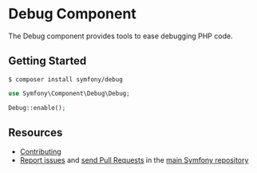 # Debug Component

The Debug component provides tools to ease debugging PHP code.

## Getting Started

```
$ composer install symfony/debug
```

```php
use Symfony\Component\Debug\Debug;

Debug::enable();
```

## Resources

- [Contributing](https://symfony.com/doc/current/contributing/index.html)
- [Report issues](https://github.com/symfony/symfony/issues) and
  [send Pull Requests](https://github.com/symfony/symfony/pulls)
  in the [main Symfony repository](https://github.com/symfony/symfony)
